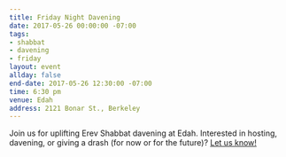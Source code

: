 ```yaml
---
title: Friday Night Davening
date: 2017-05-26 00:00:00 -07:00
tags:
- shabbat
- davening
- friday
layout: event
allday: false
end-date: 2017-05-26 12:30:00 -07:00
time: 6:30 pm
venue: Edah
address: 2121 Bonar St., Berkeley
---
```


Join us for uplifting Erev Shabbat davening at Edah. Interested in hosting, davening, or giving a drash (for now or for the future)? [Let us know!](mailto:info@minyandafna.org)